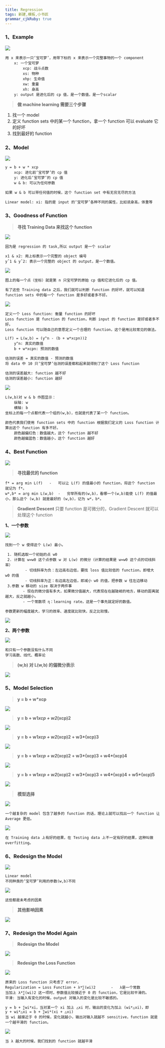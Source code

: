 ```yaml
---
title: Regression 
tags: 新建,模板,小书匠
grammar_cjkRuby: true
---
```


### 1、Example

![](./images/1576572842216.png)
```
用 x 来表示一只‘宝可梦’，用带下标的 x 来表示一个完整事物的一个 component
	x: 一个宝可梦
		xcp: 战斗点数
		xs: 物种
		xhp: 生命值
		xw: 重量
		xh: 身高
	y: output 是进化后的 cp 值，是一个数值，是一个scalar
```
>**做 machine learning 需要三个步骤**

 1. 找一个 model
 2. 定义 function sets 中的某一个 function，拿一个 function 可以 evaluate 它的好坏
 3. 找到最好的 function

### 2、Model

![](./images/1576572129710.png)
```
y = b + w * xcp
	xcp: 进化前‘宝可梦’的 cp 值
	y: 进化后‘宝可梦’的 cp 值
	w & b: 可以为任何参数

如果 w & b 可以带任何值的时候，这个 function set 中有无穷无尽的方法

Linear model: xi: 指的是 input 的‘宝可梦’各种不同的属性，比如说身高，体重等
```
### 3、Goodness of Function

>**寻找 Training Data 来找这个 function**

![](./images/1576573712337.png)
```
因为是 regression 的 task,所以 output 是一个 scalar

x1 & x2: 用上标表示一个完整的 object 编号
yˆ1 & yˆ2: 表示一个完整的 object 的 output，是一个数值。
```
![](./images/1576574516099.png)
```
图上的每一个点（坐标）就是第 n 只宝可梦的原始 cp 值和它进化后的 cp 值。

有了这些 Training data 之后，我们就可以判断 function 的好坏，就可以知道 function sets 中的每一个 function 是多好或者多不好。
```
![](./images/1576575380420.png)
```
定义一个 Loss function: 衡量 function 的好坏
Loss function 是 function 的 function，判断 input 的 function 是好或者多不好。
Loss function 可以随自己的意愿定义一个合理的 function，这个是用比较常见的做法。

L(f) = L(w,b) = (y^n - (b + w*xcpn))2
	y^n: 真实的数值
	b + w*xcpn: 预测的数值
	
估测的误差 = 真实的数值 - 预测的数值
将 data 中 10 只‘宝可梦’估测的误差都和起来就得到了这个 Loss function

估测的误差越大: function 越不好
估测的误差越小: function 越好
```
![](./images/1576576472081.png)
```
L(w,b)对 w & b 作图显示：
	纵轴: w
	横轴: b
坐标上的每一个点都代表一个组的(w,b)，也就是代表了某一个 function。

颜色代表我们使用 function sets 中的 function 根据我们定义的 Loss function 计算出这个 function 有多不好。
	颜色越偏红色：数值越大，这个 function 越不好
	颜色越偏蓝色：数值越小，这个 function 越好
```
### 4、Best Function
![](./images/1576577505458.png)

>**寻找最优的 function**
```
f* = arg min L(f)	-	可以让 L(f) 的值最小的 function，将这个 function 就记为 f*。
w*,b* = arg min L(w,b)	-	穷举所有的(w,b)，看哪一个(w,b)能使 L(f) 的值最小，那么这个 (w,b) 就是最好的 (w,b)，记为 w*，b*。
```
>**Gradient Descent**
>只要 function 是可微分的，Gradient Descent 就可以处理这个 function

**1、一个参数**

![](./images/1576578527979.png)
```
找到一个 w 使得这个 L(w) 最小。

 1. 随机选取一个初始的点 w0
 2. 计算在 w=w0 这个点参数 w 对 L(w) 的微分（计算的结果是 w=w0 这个点的切线斜率）
		 - 切线斜率为负：左边高右边低，要找 loss 值比较低的 function，即增大 w0 的值
		 - 切线斜率为正：右边高左边低，即减小 w0 的值，把参数 w 往左边移动
 3.参数 w 移动的 size 取决于两件事
 		- 现在的微分值有多大，如果微分值越大，代表现在在越陡峭的地方，移动的距离就越大，反之就越小。
		- 一个常数项 η：learning rate，这是一个事先就定好的数值。

参数更新的幅度越大，学习的效率、速度就比较快，反之比较慢。
```
![](./images/1576578471495.png)

**2、两个参数**

![](./images/1576580393587.png)
```
和只有一个参数没有什么不同
学习高数、线代、概率论
```
>**(w,b) 对 L(w,b) 的偏微分表示**

![](./images/1576580935348.png)

### 5、Model Selection

>**y = b + w*xcp**

![](./images/1576581432090.png)

>**y = b + w1*xcp + w2*(xcp)2**

![](./images/1576581593303.png)

>__y = b + w1*xcp + w2*(xcp)2 + w3*(xcp)3__

![](./images/1576581660672.png)

>__y = b + w1*xcp + w2*(xcp)2 + w3*(xcp)3 + w4*(xcp)4__

![](./images/1576581832153.png)

>__y = b + w1*xcp + w2*(xcp)2 + w3*(xcp)3 + w4*(xcp)4 + w5*(xcp)5__

![](./images/1576581900762.png)

>**模型选择**

![](./images/1576582011804.png)
```
一个越复杂的 model 包含了越多的 function 的话，理论上就可以找出一个 function 让 Average 更低。
```
![](./images/1576582283217.png)
```
在 Training data 上有好的结果，在 Testing data 上不一定有好的结果，这种叫做overfitting。
```

### 6、Redesign the Model

![](./images/1576582980238.png)
```
Linear model
不同种类的‘宝可梦’利用的参数(w,b)不同
```
![](./images/1576583306396.png)

```
这些都是未考虑的因素
```

>**其他影响因素**

![](./images/1576583408196.png)

### 7、Redesign the Model Again

>**Redesign the Model**

![](./images/1576590688473.png)

>**Redesign the Loss Function**

![](./images/1576591122650.png)
```
原来的 Loss function 只考虑了 error，
Regularization = Loss Function + λ*∑(wi)2		-	λ是一个常数
当加上 λ*∑(wi)2 这一项时，参数值比较接近于 0 的 function，它是比较平滑的。
平滑: 当输入有变化的时候，output 对输入的变化是比较不敏感的。

y = b + ∑wi*xi，当对某一个 xi 加上 △xi 时，输出的变化为加上 (wi*△xi)，即
y + wi*△xi = b + ∑wi*(xi + △xi)
当 wi 越接近于 0 的时候，变化就越小，输出对输入就越不 sensitive，function 就是一个越平滑的 function。
```
![](./images/1576592216224.png)
```
当 λ 越大的时候，我们找到的 function 就越平滑
```